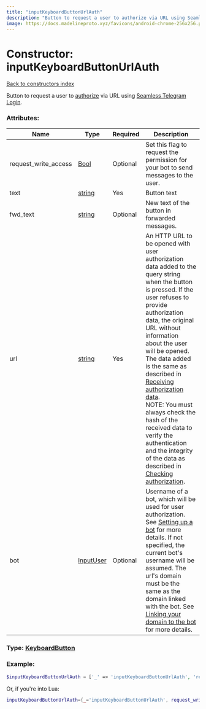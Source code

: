 ```yaml
---
title: "inputKeyboardButtonUrlAuth"
description: "Button to request a user to authorize via URL using Seamless Telegram Login."
image: https://docs.madelineproto.xyz/favicons/android-chrome-256x256.png
---
```

# Constructor: inputKeyboardButtonUrlAuth  
[Back to constructors index](index.md)



Button to request a user to [authorize](../methods/messages.acceptUrlAuth.md) via URL using [Seamless Telegram Login](https://telegram.org/blog/privacy-discussions-web-bots#meet-seamless-web-bots).

### Attributes:

| Name     |    Type       | Required | Description |
|----------|---------------|----------|-------------|
|request\_write\_access|[Bool](../types/Bool.md) | Optional|Set this flag to request the permission for your bot to send messages to the user.|
|text|[string](../types/string.md) | Yes|Button text|
|fwd\_text|[string](../types/string.md) | Optional|New text of the button in forwarded messages.|
|url|[string](../types/string.md) | Yes|An HTTP URL to be opened with user authorization data added to the query string when the button is pressed. If the user refuses to provide authorization data, the original URL without information about the user will be opened. The data added is the same as described in [Receiving authorization data](https://core.telegram.org/widgets/login#receiving-authorization-data).<br>NOTE: You must always check the hash of the received data to verify the authentication and the integrity of the data as described in [Checking authorization](https://core.telegram.org/widgets/login#checking-authorization).|
|bot|[InputUser](../types/InputUser.md) | Optional|Username of a bot, which will be used for user authorization. See [Setting up a bot](https://core.telegram.org/widgets/login#setting-up-a-bot) for more details. If not specified, the current bot's username will be assumed. The url's domain must be the same as the domain linked with the bot. See [Linking your domain to the bot](https://core.telegram.org/widgets/login#linking-your-domain-to-the-bot) for more details.|



### Type: [KeyboardButton](../types/KeyboardButton.md)


### Example:

```php
$inputKeyboardButtonUrlAuth = ['_' => 'inputKeyboardButtonUrlAuth', 'request_write_access' => Bool, 'text' => 'string', 'fwd_text' => 'string', 'url' => 'string', 'bot' => InputUser];
```  


Or, if you're into Lua:

```lua
inputKeyboardButtonUrlAuth={_='inputKeyboardButtonUrlAuth', request_write_access=Bool, text='string', fwd_text='string', url='string', bot=InputUser}

```


